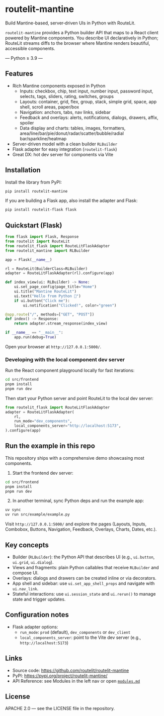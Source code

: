 # routelit-mantine

Build Mantine-based, server‑driven UIs in Python with RouteLit.

`routelit-mantine` provides a Python builder API that maps to a React client powered by Mantine components. You describe UI declaratively in Python; RouteLit streams diffs to the browser where Mantine renders beautiful, accessible components.

— Python ≥ 3.9 —

## Features

- Rich Mantine components exposed in Python
  - Inputs: checkbox, chip, text input, number input, password input, selects, tags, sliders, rating, switches, groups
  - Layouts: container, grid, flex, group, stack, simple grid, space, app shell, scroll areas, paper/box
  - Navigation: anchors, tabs, nav links, sidebar
  - Feedback and overlays: alerts, notifications, dialogs, drawers, affix, spoiler
  - Data display and charts: tables, images, formatters, area/line/bar/pie/donut/radar/scatter/bubble/radial bar/sparkline/heatmap
- Server-driven model with a clean builder `RLBuilder`
- Flask adapter for easy integration (`routelit-flask`)
- Great DX: hot dev server for components via Vite

## Installation

Install the library from PyPI:

```bash
pip install routelit-mantine
```

If you are building a Flask app, also install the adapter and Flask:

```bash
pip install routelit-flask flask
```

## Quickstart (Flask)

```python
from flask import Flask, Response
from routelit import RouteLit
from routelit_flask import RouteLitFlaskAdapter
from routelit_mantine import RLBuilder

app = Flask(__name__)

rl = RouteLit(BuilderClass=RLBuilder)
adapter = RouteLitFlaskAdapter(rl).configure(app)

def index_view(ui: RLBuilder) -> None:
    ui.set_page_config(page_title="Home")
    ui.title("Mantine RouteLit")
    ui.text("Hello from Python 👋")
    if ui.button("Click me"):
        ui.notification("Clicked!", color="green")

@app.route("/", methods=["GET", "POST"])
def index() -> Response:
    return adapter.stream_response(index_view)

if __name__ == "__main__":
    app.run(debug=True)
```

Open your browser at `http://127.0.0.1:5000/`.

### Developing with the local component dev server

Run the React component playground locally for fast iterations:

```bash
cd src/frontend
pnpm install
pnpm run dev
```

Then start your Python server and point RouteLit to the local dev server:

```python
from routelit_flask import RouteLitFlaskAdapter
adapter = RouteLitFlaskAdapter(
    rl,
    run_mode="dev_components",
    local_components_server="http://localhost:5173",
).configure(app)
```

## Run the example in this repo

This repository ships with a comprehensive demo showcasing most components.

1) Start the frontend dev server:

```bash
cd src/frontend
pnpm install
pnpm run dev
```

2) In another terminal, sync Python deps and run the example app:

```bash
uv sync
uv run src/example/example.py
```

Visit `http://127.0.0.1:5000/` and explore the pages (Layouts, Inputs, Combobox, Buttons, Navigation, Feedback, Overlays, Charts, Dates, etc.).

## Key concepts

- Builder (`RLBuilder`): the Python API that describes UI (e.g., `ui.button`, `ui.grid`, `ui.dialog`).
- Views and fragments: plain Python callables that receive `RLBuilder` and compose UI.
- Overlays: dialogs and drawers can be created inline or via decorators.
- App shell and sidebar: use `ui.set_app_shell_props` and navigate with `ui.nav_link`.
- Stateful interactions: use `ui.session_state` and `ui.rerun()` to manage state and trigger updates.

## Configuration notes

- Flask adapter options:
  - `run_mode`: `prod` (default), `dev_components` or `dev_client`
  - `local_components_server`: point to the Vite dev server (e.g., `http://localhost:5173`)

## Links

- Source code: https://github.com/routelit/routelit-mantine
- PyPI: https://pypi.org/project/routelit-mantine/
- API Reference: see Modules in the left nav or open [`modules.md`](modules.md)

## License

APACHE 2.0 — see the LICENSE file in the repository.

